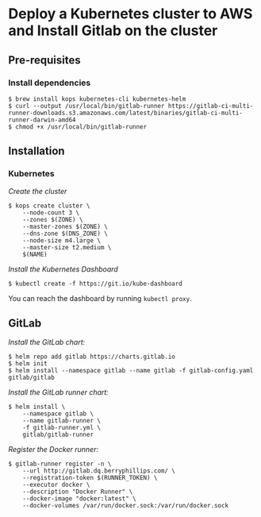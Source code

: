 # Deploy a Kubernetes cluster to AWS and Install Gitlab on the cluster

## Pre-requisites

### Install dependencies

```
$ brew install kops kubernetes-cli kubernetes-helm
$ curl --output /usr/local/bin/gitlab-runner https://gitlab-ci-multi-runner-downloads.s3.amazonaws.com/latest/binaries/gitlab-ci-multi-runner-darwin-amd64
$ chmod +x /usr/local/bin/gitlab-runner
```

## Installation

### Kubernetes

*Create the cluster*

```
$ kops create cluster \
    --node-count 3 \
    --zones $(ZONE) \
    --master-zones $(ZONE) \
    --dns-zone $(DNS_ZONE) \
    --node-size m4.large \
    --master-size t2.medium \
    $(NAME)
```

*Install the Kubernetes Dashboard*

```
$ kubectl create -f https://git.io/kube-dashboard
```

You can reach the dashboard by running `kubectl proxy`.

## GitLab

*Install the GitLab chart:*

```
$ helm repo add gitlab https://charts.gitlab.io
$ helm init
$ helm install --namespace gitlab --name gitlab -f gitlab-config.yaml gitlab/gitlab
```

*Install the GitLab runner chart:*

```
$ helm install \
    --namespace gitlab \
    --name gitlab-runner \
    -f gitlab-runner.yml \
    gitlab/gitlab-runner
```

*Register the Docker runner:*

```
$ gitlab-runner register -n \
    --url http://gitlab.dq.berryphillips.com/ \
    --registration-token $(RUNNER_TOKEN) \
    --executor docker \
    --description "Docker Runner" \
    --docker-image "docker:latest" \
    --docker-volumes /var/run/docker.sock:/var/run/docker.sock
```
